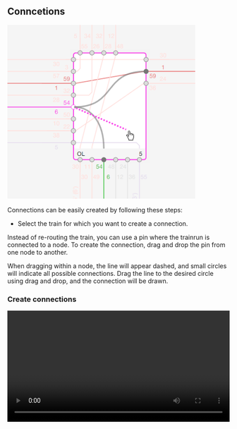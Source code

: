 ## Conncetions

![Editing_Connections](./images/Editing_Connections.png)

Connections can be easily created by following these steps:

- Select the train for which you want to create a connection.

Instead of re-routing the train, you can use a pin where the trainrun is connected to a node.
To create the connection, drag and drop the pin from one node to another.

When dragging within a node, the line will appear dashed, and small circles will indicate all
possible connections.
Drag the line to the desired circle using drag and drop, and the connection will be drawn.

### Create connections

<video src='./animated_images/2024-1-25_DrawConnections.mp4' width='100%'/>

### Delete connections

If you want to delete a connection, simply release the pin outside a node.

<video src='./animated_images/2024-1-25_DeleteConnections-001.mp4' width='100%'/>

### Delete connections with the help of Perlenkette

By using the Perlenkette, connections can be easily deleted. In the Perlenkette, you can see all the
connections
for a selected train. To delete a connection, follow these steps:

- In the pearls view, locate the connections for the selected train which should be deleted.
- Click on the connections to mark them. (Clicking again removes the marking.)

Once the connections are marked, press the "Delete" key (DEL) to delete all the marked connections.

<video src='./animated_images/2024-1-25_DeleteConnections_Perlenkette_select_delete-002.mp4' width='100%'/>

